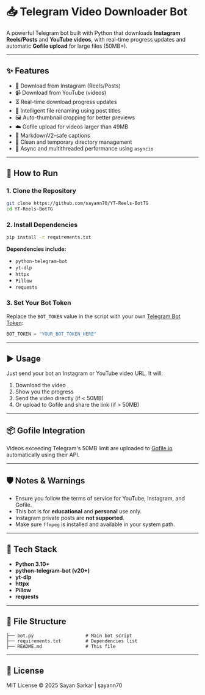 # 📥 Telegram Video Downloader Bot

A powerful Telegram bot built with Python that downloads **Instagram Reels/Posts** and **YouTube videos**, with real-time progress updates and automatic **Gofile upload** for large files (50MB+).

---

## ✨ Features

- 📸 Download from Instagram (Reels/Posts)
- 📹 Download from YouTube (videos)
- ⏳ Real-time download progress updates
- 🧠 Intelligent file renaming using post titles
- 🖼️ Auto-thumbnail cropping for better previews
- ☁️ Gofile upload for videos larger than 49MB
- 🧼 MarkdownV2-safe captions
- 🧪 Clean and temporary directory management
- 🚀 Async and multithreaded performance using `asyncio`

---

## 🚀 How to Run

### 1. Clone the Repository

```bash
git clone https://github.com/sayann70/YT-Reels-BotTG
cd YT-Reels-BotTG
```

### 2. Install Dependencies

```bash
pip install -r requirements.txt
```

**Dependencies include:**
- `python-telegram-bot`
- `yt-dlp`
- `httpx`
- `Pillow`
- `requests`

### 3. Set Your Bot Token

Replace the `BOT_TOKEN` value in the script with your own [Telegram Bot Token](https://t.me/BotFather):

```python
BOT_TOKEN = "YOUR_BOT_TOKEN_HERE"
```

---

## ▶️ Usage

Just send your bot an Instagram or YouTube video URL. It will:

1. Download the video
2. Show you the progress
3. Send the video directly (if < 50MB)
4. Or upload to Gofile and share the link (if > 50MB)

---

## 📦 Gofile Integration

Videos exceeding Telegram's 50MB limit are uploaded to [Gofile.io](https://gofile.io) automatically using their API.

---

## 🛡️ Notes & Warnings

- Ensure you follow the terms of service for YouTube, Instagram, and Gofile.
- This bot is for **educational** and **personal** use only.
- Instagram private posts are **not supported**.
- Make sure `ffmpeg` is installed and available in your system path.

---

## 🧰 Tech Stack

- **Python 3.10+**
- **python-telegram-bot (v20+)**
- **yt-dlp**
- **httpx**
- **Pillow**
- **requests**

---

## 📁 File Structure

```
├── bot.py                   # Main bot script
├── requirements.txt         # Dependencies list
├── README.md                # This file
```

---

## 📃 License

MIT License © 2025 Sayan Sarkar | sayann70
